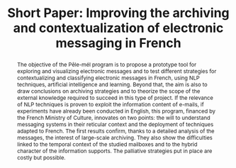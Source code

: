 ---
abstract: 'The objective of the Pêle-mél program is to propose a prototype tool for
  exploring and visualizing electronic messages and to test different strategies for
  contextualizing and classifying electronic messages in French, using NLP techniques,
  artificial intelligence and learning. Beyond that, the aim is also to draw conclusions
  on archiving strategies and to theorize the scope of the external knowledge required
  to succeed in this type of project. If the relevance of NLP techniques is proven
  to exploit the information content of e-mails, if experiments have already been
  conducted in English, this program, financed by the French Ministry of Culture,
  innovates on two points: the will to understand messaging systems in their reticular
  context and the deployment of techniques adapted to French. The first results confirm,
  thanks to a detailed analysis of the messages, the interest of large-scale archiving.
  They also show the difficulties linked to the temporal context of the studied mailboxes
  and to the hybrid character of the information supports. The palliative strategies
  put in place are costly but possible. '
creators:
- Vasseur, Edouard
date: null
document_url: https://az659834.vo.msecnd.net/eventsairwesteuprod/production-inconference-public/5dc6b59835b14a4288b0c83c60676b27
grand_parent: iPRES
institutions:
- Ecole Nationale Des Chartes
keywords:
- email
- machine learning
- classification
- terminology
landing_page_url: null
language: eng
layout: publication
license: CC-BY 4.0 International
notes_url: null
parent: iPRES 2022
publication_type: short paper
size: null
slides_url: null
source_name: iPRES
title: 'Short Paper: Improving the archiving and contextualization of electronic messaging
  in French'
year: 2022
---